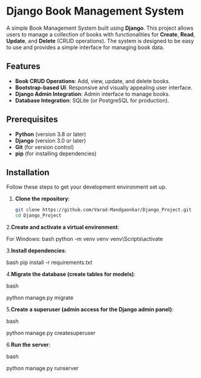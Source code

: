 # Django Book Management System

A simple Book Management System built using **Django**. This project allows users to manage a collection of books with functionalities for **Create**, **Read**, **Update**, and **Delete** (CRUD operations). The system is designed to be easy to use and provides a simple interface for managing book data.

## Features

- **Book CRUD Operations**: Add, view, update, and delete books.
- **Bootstrap-based UI**: Responsive and visually appealing user interface.
- **Django Admin Integration**: Admin interface to manage books.
- **Database Integration**: SQLite (or PostgreSQL for production).

## Prerequisites

- **Python** (version 3.8 or later)
- **Django** (version 3.0 or later)
- **Git** (for version control)
- **pip** (for installing dependencies)

## Installation

Follow these steps to get your development environment set up.

1. **Clone the repository**:
   ```bash
   git clone https://github.com/Varad-Mandgaonkar/Django_Project.git
   cd Django_Project

2.**Create and activate a virtual environment**:

For Windows:
bash
python -m venv venv
venv\Scripts\activate

3.**Install dependencies**:

bash
pip install -r requirements.txt

4.**Migrate the database (create tables for models)**:

bash

python manage.py migrate

5.**Create a superuser (admin access for the Django admin panel)**:

bash

python manage.py createsuperuser

6.**Run the server**:

bash

python manage.py runserver

